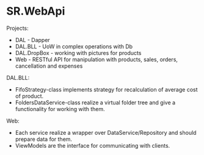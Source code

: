 # SR.WebApi

Projects:
  - DAL - Dapper
  - DAL.BLL - UoW in complex operations with Db
  - DAL.DropBox - working with pictures for products
  - Web - RESTful API for manipulation with products, sales, orders, cancellation and expenses


DAL.BLL:
  - FifoStrategy-class implements strategy for recalculation of average cost of product.
  - FoldersDataService-class realize a virtual folder tree and give a functionality for working with them.


Web:
  - Each service realize a wrapper over DataService/Repository and should prepare data for them.
  - ViewModels are the interface for communicating with clients.
